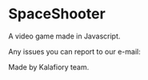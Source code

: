 # SpaceShooter

A video game made in Javascript.

Any issues you can report to our e-mail: <mail projektowy> 

Made by Kalafiory team.
